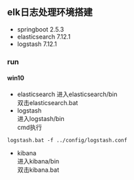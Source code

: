 ## elk日志处理环境搭建
 - springboot 2.5.3
 - elasticsearch 7.12.1
 - logstash 7.12.1
 
### run
#### win10
 - elasticsearch
进入elasticsearch/bin  
双击elasticsearch.bat  
 - logstash  
进入logstash/bin  
cmd执行  
```shell script
logstash.bat -f ../config/logstash.conf
```
 - kibana  
进入kibana/bin  
双击kibana.bat